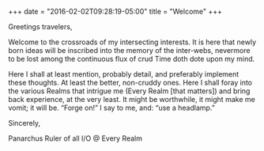+++
date = "2016-02-02T09:28:19-05:00"
title = "Welcome"
+++

Greetings travelers,

Welcome to the crossroads of my intersecting interests. It is here that newly born ideas will be inscribed into the memory of the inter-webs, nevermore to be lost among the continuous flux of crud Time doth dote upon my mind.

Here I shall at least mention, probably detail, and preferably implement these thoughts. At least the better, non-cruddy ones. Here I shall foray into the various Realms that intrigue me (Every Realm [that matters]) and bring back experience, at the very least. It might be worthwhile, it might make me vomit; it will be. “Forge on!” I say to me, and: “use a headlamp.”

Sincerely,

Panarchus
Ruler of all I/O @ Every Realm